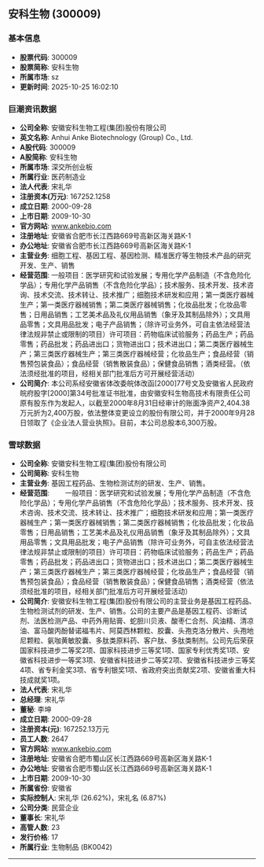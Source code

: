 ## 安科生物 (300009)

### 基本信息

- **股票代码**: 300009
- **股票简称**: 安科生物
- **所属市场**: sz
- **更新时间**: 2025-10-25 16:02:10

### 巨潮资讯数据

- **公司全称**: 安徽安科生物工程(集团)股份有限公司
- **英文名称**: Anhui Anke Biotechnology (Group) Co., Ltd.
- **A股代码**: 300009
- **A股简称**: 安科生物
- **所属市场**: 深交所创业板
- **所属行业**: 医药制造业
- **法人代表**: 宋礼华
- **注册资本(万元)**: 167252.1258
- **成立日期**: 2000-09-28
- **上市日期**: 2009-10-30
- **官方网站**: www.ankebio.com
- **注册地址**: 安徽省合肥市长江西路669号高新区海关路K-1
- **办公地址**: 安徽省合肥市长江西路669号高新区海关路K-1
- **主营业务**: 细胞工程、基因工程、基因检测、精准医疗等生物技术产品的研究开发、生产、销售
- **经营范围**: 一般项目：医学研究和试验发展；专用化学产品制造（不含危险化学品）；专用化学产品销售（不含危险化学品）；技术服务、技术开发、技术咨询、技术交流、技术转让、技术推广；细胞技术研发和应用；第一类医疗器械生产；第一类医疗器械销售；第二类医疗器械销售；化妆品批发；化妆品零售；日用品销售；工艺美术品及礼仪用品销售（象牙及其制品除外）；文具用品零售；文具用品批发；电子产品销售；（除许可业务外，可自主依法经营法律法规非禁止或限制的项目）许可项目：药物临床试验服务；药品生产；药品零售；药品批发；药品进出口；货物进出口；技术进出口；第二类医疗器械生产；第三类医疗器械生产；第三类医疗器械经营；化妆品生产；食品经营（销售预包装食品）；食品经营（销售散装食品）；保健食品销售；酒类经营。（依法须经批准的项目，经相关部门批准后方可开展经营活动）
- **公司简介**: 本公司系经安徽省体改委皖体改函[2000]77号文及安徽省人民政府皖府股字[2000]第34号批准证书批准，由安徽安科生物高技术有限责任公司原有股东作为发起人，以截至2000年8月31日经审计的账面净资产2,404.38万元折为2,400万股，依法整体变更设立的股份有限公司，并于2000年9月28日领取了《企业法人营业执照》。目前，本公司总股本6,300万股。

### 雪球数据

- **公司全称**: 安徽安科生物工程(集团)股份有限公司
- **公司简称**: 安科生物
- **主营业务**: 基因工程药品、生物检测试剂的研发、生产、销售。
- **经营范围**: 　　一般项目：医学研究和试验发展；专用化学产品制造（不含危险化学品）；专用化学产品销售（不含危险化学品）；技术服务、技术开发、技术咨询、技术交流、技术转让、技术推广；细胞技术研发和应用；第一类医疗器械生产；第一类医疗器械销售；第二类医疗器械销售；化妆品批发；化妆品零售；日用品销售；工艺美术品及礼仪用品销售（象牙及其制品除外）；文具用品零售；文具用品批发；电子产品销售（除许可业务外，可自主依法经营法律法规非禁止或限制的项目）许可项目：药物临床试验服务；药品生产；药品零售；药品批发；药品进出口；货物进出口；技术进出口；第二类医疗器械生产；第三类医疗器械生产；第三类医疗器械经营；化妆品生产；食品经营（销售预包装食品）；食品经营（销售散装食品）；保健食品销售；酒类经营（依法须经批准的项目，经相关部门批准后方可开展经营活动）
- **公司简介**: 安徽安科生物工程(集团)股份有限公司的主营业务是基因工程药品、生物检测试剂的研发、生产、销售。公司的主要产品是基因工程药、诊断试剂、法医检测产品、中药外用贴膏、蛇胆川贝液、酸枣仁合剂、风油精、清凉油、富马酸丙酚替诺福韦片、阿莫西林颗粒、胶囊、头孢克洛分散片、头孢地尼颗粒、氨咖黄敏胶囊、多肽类原料药、客户肽、多肽类制剂。公司先后荣获国家科技进步二等奖2项、国家科技进步三等奖1项、国家专利优秀奖1项、安徽省科技进步一等奖3项、安徽省科技进步二等奖2项、安徽省科技进步三等奖4项、省专利金奖3项、省专利银奖1项、省政府突出贡献奖2项、安徽省重大科技成就奖1项。
- **法人代表**: 宋礼华
- **总经理**: 宋礼华
- **董秘**: 李坤
- **成立日期**: 2000-09-28
- **注册资本(元)**: 167252.13万元
- **员工人数**: 2647
- **官方网站**: www.ankebio.com
- **注册地址**: 安徽省合肥市蜀山区长江西路669号高新区海关路K-1
- **办公地址**: 安徽省合肥市蜀山区长江西路669号高新区海关路K-1
- **上市日期**: 2009-10-30
- **所属省份**: 安徽省
- **实际控制人**: 宋礼华 (26.62%)，宋礼名 (6.87%)
- **公司分类**: 民营企业
- **董事长**: 宋礼华
- **高管人数**: 23
- **发行价格**: 17
- **所属行业**: 生物制品 (BK0042)

---